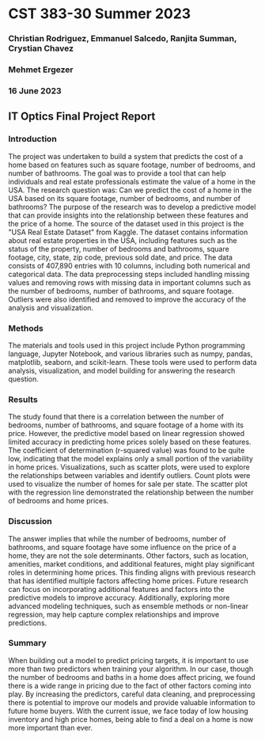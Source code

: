 # CST 383-30 Summer 2023
### Christian Rodriguez, Emmanuel Salcedo, Ranjita Summan, Crystian Chavez
### Mehmet Ergezer
### 16 June 2023
## IT Optics Final Project Report
### Introduction 
The project was undertaken to build a system that predicts the cost of a home based on features such as square footage, number of bedrooms, and number of bathrooms. The goal was to provide a tool that can help individuals and real estate professionals estimate the value of a home in the USA. The research question was: Can we predict the cost of a home in the USA based on its square footage, number of bedrooms, and number of bathrooms? The purpose of the research was to develop a predictive model that can provide insights into the relationship between these features and the price of a home. The source of the dataset used in this project is the "USA Real Estate Dataset" from Kaggle. The dataset contains information about real estate properties in the USA, including features such as the status of the property, number of bedrooms and bathrooms, square footage, city, state, zip code, previous sold date, and price. The data consists of 407,890 entries with 10 columns, including both numerical and categorical data. The data preprocessing steps included handling missing values and removing rows with missing data in important columns such as the number of bedrooms, number of bathrooms, and square footage. Outliers were also identified and removed to improve the accuracy of the analysis and visualization.

### Methods 
The materials and tools used in this project include Python programming language, Jupyter Notebook, and various libraries such as numpy, pandas, matplotlib, seaborn, and scikit-learn. These tools were used to perform data analysis, visualization, and model building for answering the research question.

### Results
The study found that there is a correlation between the number of bedrooms, number of bathrooms, and square footage of a home with its price. However, the predictive model based on linear regression showed limited accuracy in predicting home prices solely based on these features. The coefficient of determination (r-squared value) was found to be quite low, indicating that the model explains only a small portion of the variability in home prices. Visualizations, such as scatter plots, were used to explore the relationships between variables and identify outliers. Count plots were used to visualize the number of homes for sale per state. The scatter plot with the regression line demonstrated the relationship between the number of bedrooms and home prices.

### Discussion
The answer implies that while the number of bedrooms, number of bathrooms, and square footage have some influence on the price of a home, they are not the sole determinants. Other factors, such as location, amenities, market conditions, and additional features, might play significant roles in determining home prices. This finding aligns with previous research that has identified multiple factors affecting home prices. Future research can focus on incorporating additional features and factors into the predictive models to improve accuracy. Additionally, exploring more advanced modeling techniques, such as ensemble methods or non-linear regression, may help capture complex relationships and improve predictions.

### Summary
When building out a model to predict pricing targets, it is important to use more than two predictors when training your algorithm. In our case, though the number of bedrooms and baths in a home does affect pricing, we found there is a wide range in pricing due to the fact of other factors coming into play. By increasing the predictors, careful data cleaning, and preprocessing there is potential to improve our models and provide valuable information to future home buyers. With the current issue, we face today of low housing inventory and high price homes, being able to find a deal on a home is now more important than ever.
